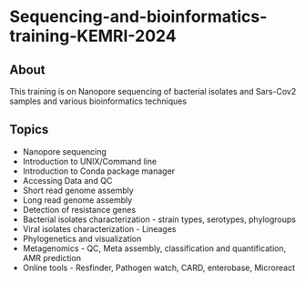 # Sequencing-and-bioinformatics-training-KEMRI-2024
## About
This training is on Nanopore sequencing of bacterial isolates and Sars-Cov2 samples and various bioinformatics techniques
## Topics
* Nanopore sequencing
* Introduction to UNIX/Command line
* Introduction to Conda package manager
* Accessing Data and QC
* Short read genome assembly
* Long read genome assembly
* Detection of resistance genes 
* Bacterial isolates characterization - strain types, serotypes, phylogroups
* Viral isolates characterization - Lineages
* Phylogenetics and visualization
* Metagenomics - QC, Meta assembly, classification and quantification, AMR prediction
* Online tools - Resfinder, Pathogen watch, CARD, enterobase, Microreact

